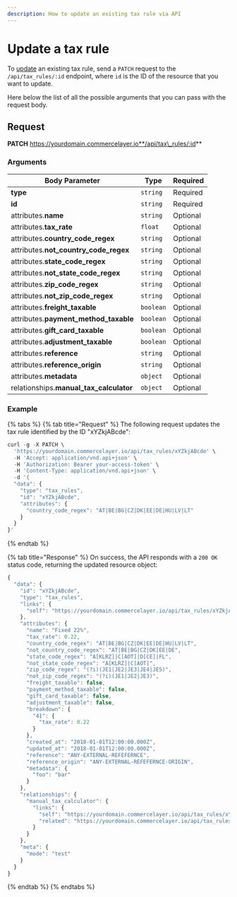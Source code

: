 ```yaml
---
description: How to update an existing tax rule via API
---
```


# Update a tax rule

To [update](https://docs.commercelayer.io/developers/updating-resources) an existing tax rule, send a `PATCH` request to the `/api/tax_rules/:id` endpoint, where `id` is the ID of the resource that you want to update.

Here below the list of all the possible arguments that you can pass with the request body.

## Request

**PATCH** https://yourdomain.commercelayer.io**/api/tax\_rules/:id**

### Arguments

| Body Parameter                            | Type      | Required |
| ----------------------------------------- | --------- | -------- |
| **type**                                  | `string`  | Required |
| **id**                                    | `string`  | Required |
| attributes.**name**                       | `string`  | Optional |
| attributes.**tax\_rate**                  | `float`   | Optional |
| attributes.**country\_code\_regex**       | `string`  | Optional |
| attributes.**not\_country\_code\_regex**  | `string`  | Optional |
| attributes.**state\_code\_regex**         | `string`  | Optional |
| attributes.**not\_state\_code\_regex**    | `string`  | Optional |
| attributes.**zip\_code\_regex**           | `string`  | Optional |
| attributes.**not\_zip\_code\_regex**      | `string`  | Optional |
| attributes.**freight\_taxable**           | `boolean` | Optional |
| attributes.**payment\_method\_taxable**   | `boolean` | Optional |
| attributes.**gift\_card\_taxable**        | `boolean` | Optional |
| attributes.**adjustment\_taxable**        | `boolean` | Optional |
| attributes.**reference**                  | `string`  | Optional |
| attributes.**reference\_origin**          | `string`  | Optional |
| attributes.**metadata**                   | `object`  | Optional |
| relationships.**manual\_tax\_calculator** | `object`  | Optional |

### Example

{% tabs %}
{% tab title="Request" %}
The following request updates the tax rule identified by the ID "xYZkjABcde":

```javascript
curl -g -X PATCH \
  'https://yourdomain.commercelayer.io/api/tax_rules/xYZkjABcde' \
  -H 'Accept: application/vnd.api+json' \
  -H 'Authorization: Bearer your-access-token' \
  -H 'Content-Type: application/vnd.api+json' \
  -d '{
  "data": {
    "type": "tax_rules",
    "id": "xYZkjABcde",
    "attributes": {
      "country_code_regex": "AT|BE|BG|CZ|DK|EE|DE|HU|LV|LT"
    }
  }
}'
```
{% endtab %}

{% tab title="Response" %}
On success, the API responds with a `200 OK` status code, returning the updated resource object:

```javascript
{
  "data": {
    "id": "xYZkjABcde",
    "type": "tax_rules",
    "links": {
      "self": "https://yourdomain.commercelayer.io/api/tax_rules/xYZkjABcde"
    },
    "attributes": {
      "name": "Fixed 22%",
      "tax_rate": 0.22,
      "country_code_regex": "AT|BE|BG|CZ|DK|EE|DE|HU|LV|LT",
      "not_country_code_regex": "AT|BE|BG|CZ|DK|EE|DE",
      "state_code_regex": "A[KLRZ]|C[AOT]|D[CE]|FL",
      "not_state_code_regex": "A[KLRZ]|C[AOT]",
      "zip_code_regex": "(?i)(JE1|JE2|JE3|JE4|JE5)",
      "not_zip_code_regex": "(?i)(JE1|JE2|JE3)",
      "freight_taxable": false,
      "payment_method_taxable": false,
      "gift_card_taxable": false,
      "adjustment_taxable": false,
      "breakdown": {
        "41": {
          "tax_rate": 0.22
        }
      },
      "created_at": "2018-01-01T12:00:00.000Z",
      "updated_at": "2018-01-01T12:00:00.000Z",
      "reference": "ANY-EXTERNAL-REFEFERNCE",
      "reference_origin": "ANY-EXTERNAL-REFEFERNCE-ORIGIN",
      "metadata": {
        "foo": "bar"
      }
    },
    "relationships": {
      "manual_tax_calculator": {
        "links": {
          "self": "https://yourdomain.commercelayer.io/api/tax_rules/xYZkjABcde/relationships/manual_tax_calculator",
          "related": "https://yourdomain.commercelayer.io/api/tax_rules/xYZkjABcde/manual_tax_calculator"
        }
      }
    },
    "meta": {
      "mode": "test"
    }
  }
}
```
{% endtab %}
{% endtabs %}
